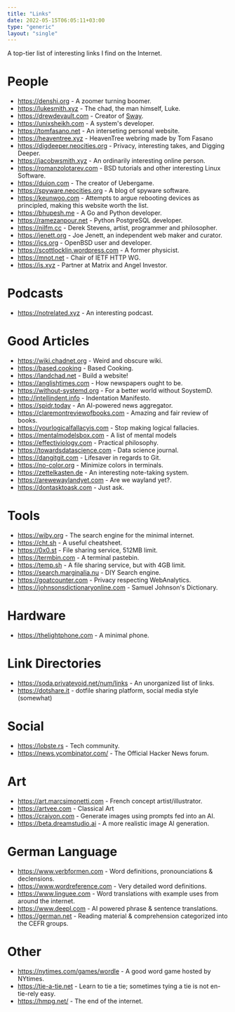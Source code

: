 ```yaml
---
title: "Links"
date: 2022-05-15T06:05:11+03:00
type: "generic"
layout: "single"
---
```


<!-- markdownlint-configure-file { "MD025": {"level": 2} } -->

A top-tier list of interesting links I find on the Internet.

# People

* <https://denshi.org> - A zoomer turning boomer.
* <https://lukesmith.xyz> - The chad, the man himself, Luke.
* <https://drewdevault.com> - Creator of [Sway](https://swaywm.org/).
* <https://unixsheikh.com> - A system's developer.
* <https://tomfasano.net> - An interseting personal website.
* <https://heaventree.xyz> - HeavenTree webring made by Tom Fasano
* <https://digdeeper.neocities.org> - Privacy, interesting takes, and Digging Deeper.
* <https://jacobwsmith.xyz> - An ordinarily interesting online person.
* <https://romanzolotarev.com> - BSD tutorials and other interesting Linux Software.
* <https://duion.com> - The creator of Uebergame.
* <https://spyware.neocities.org> - A blog of spyware software.
* <https://keunwoo.com> - Attempts to argue rebooting devices as principled,
  making this website worth the list.
* <https://bhupesh.me> - A Go and Python developer.
* <https://ramezanpour.net> - Python PostgreSQL developer.
* <https://nilfm.cc> - Derek Stevens, artist, programmer and philosopher.
* <https://jenett.org> - Joe Jenett, an independent web maker and curator.
* <https://jcs.org> - OpenBSD user and developer.
* <https://scottlocklin.wordpress.com> - A former physicist.
* <https://mnot.net> - Chair of IETF HTTP WG.
* <https://is.xyz> - Partner at Matrix and Angel Investor.

# Podcasts

* <https://notrelated.xyz> - An interesting podcast.

# Good Articles

* <https://wiki.chadnet.org> - Weird and obscure wiki.
* <https://based.cooking> - Based Cooking.
* <https://landchad.net> - Build a website!
* <https://anglishtimes.com> - How newspapers ought to be.
* <https://without-systemd.org> - For a better world without SoystemD.
* <http://intellindent.info> - Indentation Manifesto.
* <https://spidr.today> - An AI-powered news aggregator.
* <https://claremontreviewofbooks.com> - Amazing and fair review of books.
* <https://yourlogicalfallacyis.com> - Stop making logical fallacies.
* <https://mentalmodelsbox.com> - A list of mental models
* <https://effectiviology.com> - Practical philosophy.
* <https://towardsdatascience.com> - Data science journal.
* <https://dangitgit.com> - Lifesaver in regards to Git.
* <https://no-color.org> - Minimize colors in terminals.
* <https://zettelkasten.de> - An interesting note-taking system.
* <https://arewewaylandyet.com> - Are we wayland yet?.
* <https://dontasktoask.com> - Just ask.

# Tools

* <https://wiby.org> - The search engine for the minimal internet.
* <https://cht.sh> - A useful cheatsheet.
* <https://0x0.st> - File sharing service, 512MB limit.
* <https://termbin.com> - A terminal pastebin.
* <https://temp.sh> - A file sharing service, but with 4GB limit.
* <https://search.marginalia.nu> - DIY Search engine.
* <https://goatcounter.com> - Privacy respecting WebAnalytics.
* <https://johnsonsdictionaryonline.com> - Samuel Johnson's Dictionary.

# Hardware

* <https://thelightphone.com> - A minimal phone.

# Link Directories

* <https://soda.privatevoid.net/num/links> - An unorganized list of links.
* <https://dotshare.it> - dotfile sharing platform, social media style
  (somewhat)

# Social

* <https://lobste.rs> - Tech community.
* <https://news.ycombinator.com/> - The Official Hacker News forum.

# Art

* <https://art.marcsimonetti.com> - French concept artist/illustrator.
* <https://artvee.com> - Classical Art
* <https://craiyon.com> - Generate images using prompts fed into an AI.
* <https://beta.dreamstudio.ai> - A more realistic image AI generation.

# German Language

* <https://www.verbformen.com> - Word definitions, pronounciations &
  declensions.
* <https://www.wordreference.com> - Very detailed word definitions.
* <https://www.linguee.com> - Word translations with example uses from around
  the internet.
* <https://www.deepl.com> - AI powered phrase & sentence translations.
* <https://german.net> - Reading material & comprehension categorized into the
  CEFR groups.

# Other

* <https://nytimes.com/games/wordle> - A good word game hosted by NYtimes.
* <https://tie-a-tie.net> - Learn to tie a tie; sometimes tying a tie is not
  en-tie-rely easy.
* <https://hmpg.net/> - The end of the internet.
